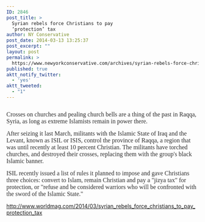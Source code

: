 ```yaml
---
ID: 2846
post_title: >
  Syrian rebels force Christians to pay
  ‘protection’ tax
author: NY Conservative
post_date: 2014-03-13 13:25:37
post_excerpt: ""
layout: post
permalink: >
  https://www.newyorkconservative.com/archives/syrian-rebels-force-christians-to-pay-%e2%80%98protection%e2%80%99-tax/
published: true
aktt_notify_twitter:
  - 'yes'
aktt_tweeted:
  - "1"
---
```

<p><img src="http://www.newyorkconservative.com/wp-content/uploads/2014/03/031314_1725_Syrianrebel1.jpg" alt=""/>
	</p><p><span style="color:#2d2d2d; font-family:Georgia; font-size:12pt">Crosses on churches and pealing church bells are a thing of the past in Raqqa, Syria, as long as extreme Islamists remain in power there. 
</span></p><p><span style="color:#2d2d2d; font-family:Georgia; font-size:12pt">After seizing it last March, militants with the Islamic State of Iraq and the Levant, known as ISIL or ISIS, control the province of Raqqa, a region that was until recently at least 10 percent Christian. The militants have torched churches, and destroyed their crosses, replacing them with the group's black Islamic banner. 
</span></p><p><span style="color:#2d2d2d; font-family:Georgia; font-size:12pt">ISIL recently issued a list of rules it planned to impose and gave Christians three choices: convert to Islam, remain Christian and pay a "jizya tax" for protection, or "refuse and be considered warriors who will be confronted with the sword of the Islamic State." 
</span></p><p><a href="http://www.worldmag.com/2014/03/syrian_rebels_force_christians_to_pay_protection_tax">http://www.worldmag.com/2014/03/syrian_rebels_force_christians_to_pay_protection_tax</a>
	</p>